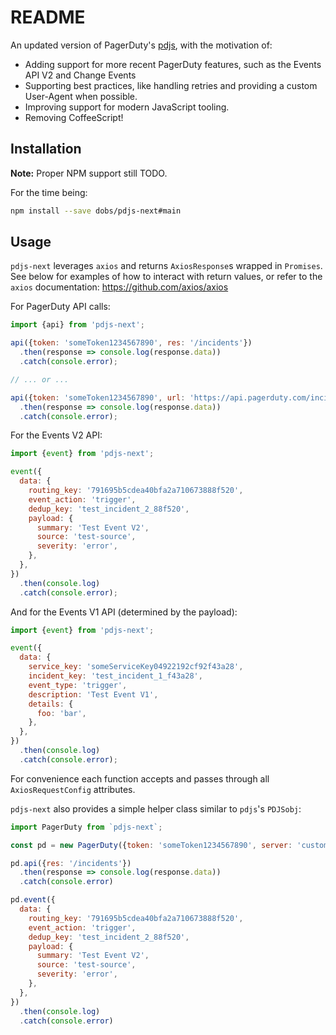 # README

An updated version of PagerDuty's [pdjs](https://github.com/PagerDuty/pdjs), with the motivation of:

- Adding support for more recent PagerDuty features, such as the Events API V2 and Change Events
- Supporting best practices, like handling retries and providing a custom User-Agent when possible.
- Improving support for modern JavaScript tooling.
- Removing CoffeeScript!

## Installation

**Note:** Proper NPM support still TODO.

For the time being:

```bash
npm install --save dobs/pdjs-next#main
```

## Usage

`pdjs-next` leverages `axios` and returns `AxiosResponse`s wrapped in `Promises`. See below for examples of how to interact with return values, or refer to the `axios` documentation: https://github.com/axios/axios

For PagerDuty API calls:

```javascript
import {api} from 'pdjs-next';

api({token: 'someToken1234567890', res: '/incidents'})
  .then(response => console.log(response.data))
  .catch(console.error);

// ... or ...

api({token: 'someToken1234567890', url: 'https://api.pagerduty.com/incidents'})
  .then(response => console.log(response.data))
  .catch(console.error);
```

For the Events V2 API:

```javascript
import {event} from 'pdjs-next';

event({
  data: {
    routing_key: '791695b5cdea40bfa2a710673888f520',
    event_action: 'trigger',
    dedup_key: 'test_incident_2_88f520',
    payload: {
      summary: 'Test Event V2',
      source: 'test-source',
      severity: 'error',
    },
  },
})
  .then(console.log)
  .catch(console.error);
```

And for the Events V1 API (determined by the payload):

```javascript
import {event} from 'pdjs-next';

event({
  data: {
    service_key: 'someServiceKey04922192cf92f43a28',
    incident_key: 'test_incident_1_f43a28',
    event_type: 'trigger',
    description: 'Test Event V1',
    details: {
      foo: 'bar',
    },
  },
})
  .then(console.log)
  .catch(console.error);
```

For convenience each function accepts and passes through all `AxiosRequestConfig` attributes.

`pdjs-next` also provides a simple helper class similar to `pdjs`'s `PDJSobj`:

```javascript
import PagerDuty from `pdjs-next`;

const pd = new PagerDuty({token: 'someToken1234567890', server: 'custom.pagerduty.com'})

pd.api({res: '/incidents'})
  .then(response => console.log(response.data))
  .catch(console.error)

pd.event({
  data: {
    routing_key: '791695b5cdea40bfa2a710673888f520',
    event_action: 'trigger',
    dedup_key: 'test_incident_2_88f520',
    payload: {
      summary: 'Test Event V2',
      source: 'test-source',
      severity: 'error',
    },
  },
})
  .then(console.log)
  .catch(console.error)
```
